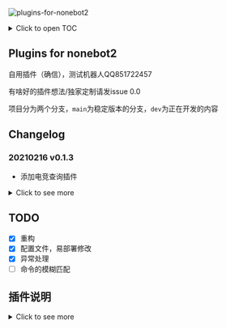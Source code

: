 ![plugins-for-nonebot2](https://socialify.git.ci/beiyuouo/plugins-for-nonebot2/image?font=Source%20Code%20Pro&forks=1&issues=1&language=1&logo=https%3A%2F%2Favatars0.githubusercontent.com%2Fu%2F44976445%3Fs%3D460%26u%3D182d335f502ab38522bde613717bd77aa1f6f766%26v%3D4&owner=1&pattern=Circuit%20Board&pulls=1&stargazers=1&theme=Light)

<details>
    <summary>Click to open TOC</summary>

<!-- MarkdownTOC -->

- [Plugins for nonebot2](#plugins-for-nonebot2)
- [Changelog](#changelog)
    - [20210216 v0.1.3](#20210216-v013)
    - [20210125 v0.1.1-v0.1.2](#20210125-v011-v012)
    - [20210122 v0.1.0](#重要更新)
    - [20210116 v0.0.4](#20210116-v004)
    - [20210114 v0.0.3](#20210114-v003)
    - [20210114 v0.0.2](#20210114-v002)
    - [20210113 v0.0.1](#20210113-v001)
- [TODO](#todo)
- [插件说明](#%E6%8F%92%E4%BB%B6%E8%AF%B4%E6%98%8E)
    - [menu](#menu)
    - [base](#base)
    - [rp](#rp)
    - [ssr/v2ray](#ssrv2ray)
    - [v2raycs](#v2raycs)
    - [twqd](#twqd)
    - [ai](#ai)
    - [ai_100000000](#ai_100000000)
    - [bullshit](#bullshit)
    - [zhihu](#zhihu)
    - [twqh](#twqh)
    - [auto_agree](#auto_agree)
    - [setu](#setu)
    - [helpme](#helpme)
    - [souti](#souti)
    - [tiangou](#tiangou)
    - [weather](#weather)
    - [mrwh](#mrwh)
    - [yiqing](#yiqing)
    - [hhsh](#hhsh)
    - [esports](#esports)

<!-- /MarkdownTOC -->

</details>



## Plugins for nonebot2

自用插件（确信），测试机器人QQ851722457

有啥好的插件想法/独家定制请发issue 0.0

项目分为两个分支，`main`为稳定版本的分支，`dev`为正在开发的内容

## Changelog

### 20210216 v0.1.3
- 添加电竞查询插件

<details>
    <summary>Click to see more</summary>

### 20210125 v0.1.1-v0.1.2
- 添加疫情查询插件
- 添加搜题插件

### 20210122 v0.1.0 [重要更新]
- 代码重构，更新配置方式，更易于移植和配置

### 20210116 v0.0.4
- 添加`hhsh`和`menu`功能

### 20210114 v0.0.3
- 仓库重命名为bbot

### 20210114 v0.0.2
- 添加`menu,mrwh`和`setu`功能

### 20210113 v0.0.1
- 基础框架和功能

</details>

## TODO

- [x] 重构
- [x] 配置文件，易部署修改
- [x] 异常处理
- [ ] 命令的模糊匹配

## 插件说明

<details>
    <summary>Click to see more</summary>

### menu

说明：插件汇总，菜单

命令：`{ menu | 菜单 }`

### base
说明：基础命令，由于目前食用的nonebot2版本builtin插件有问题，因此做了简单的重写

命令：`{ say | echo } { text }`

### rp
说明：测试用插件，`(1,100)` 随机数

命令：今日人品

### ssr/v2ray
说明：获取一条ssr/v2ray链接，API配合<a href="https://github.com/QIN2DIM/V2RayCloudSpider">V2RayCloudSpider</a>食用

命令：`{ ssr | v2ray }`

食用指北：修改`.env.dev`内配置ssr/v2ray/v2raycs的api接口

### v2raycs
说明：获取ssr/v2ray余量信息，API配合<a href="https://github.com/QIN2DIM/V2RayCloudSpider">V2RayCloudSpider</a>食用

命令：`v2raycs`

### twqd
说明：HainanUniversity体温签到接口

命令：
```
twqd { 学号 }
twqdall
adduser { 学号 } { 密码 } { 邮箱 }
add { 学号 } # 以发送人QQ为键值
add { qq } { 学号 }
query { qq | 学号 } {}
```

食用指北：后端使用MySQL存储QQ-学号映射，API由<a href="https://github.com/QIN2DIM/CampusDailyAutoSign">ALKAID</a>提供
需要修改`.env.dev`的字段
```
ALKAID_HOST = "" # CHANGE ALKAIDAPI HOST
QQMAP_HOST = "" # CHANGE 数据库HOST
QQMAP_USERNAME = "" # CHANGE 数据库用户名
QQMAP_PASSWORD = "" # CHANGE 数据库密码

PLUGINS_PATH = "awesome_bot/plugins/hnu-temp-report-bot" # CHANGE 插件目录
GOCQ_PATH = "" # CHANGE GO-CQHTTP运行目录
EXCEPTION_ADMIN = [{"type": "group", "id": ""}] # type: group or private, id: qq for group 
# 如果需要输出异常进行监控，可以利用这个修改成QQ群号或是QQ号即可

AccessKeyId = "" # CHANGE OSS key
AccessKeySecret = "" # CHANGE OSS secret
bucket_name = "" # CHANGE OSS bucket
oss2.Bucket(auth, "", bucket_name) # CHANGE OSS host
```

ps: 对于HainanUnverisity的同学，可以将bot(851722457)拉到群中进行签到，bot会自动同意加群和好友请求. 如需twqdall，请联系superadmin(729320011,471591513)，进行信息录入

### ai
说明：百度UNIX2，图灵机器人接口

命令：`""`，正常对话即可

食用指北：修改`.env.dev`内的BAIDU_API_KEY等

### ai_100000000
说明：价值一个亿的AI核心代码，dddd

命令：`ai {}`


### bullshit
说明：狗屁不通生成器

命令：`{ bullshit | 狗屁不通 | 狗屁不通生成器 } { theme }`

### zhihu
说明：知乎日报

命令：`{ zhihu | 知乎 | 知乎日报 }`

### twqh
说明：来一句土味情话

命令：`{ twqh | 土味情话 | 情话 | 土味 | 来句土味 | 来句情话 | 来句土味情话 | 你爱我吗 | 爱我吗 }`

### auto_agree
说明：自动同意好友申请和加群邀请

### setu

说明：给俺来张瑟图！

命令：`{ setu | 瑟图 | 色图 | 来张瑟图 | 来张色图 }`

### helpme
On Developing...

说明：帮我

命令：
```
帮我骂人 @someone
```

食用指北：添加`脏话样本.txt`

### souti

说明：搜题

命令：
```
搜题 { 题目 }
```

食用指北：


### tiangou

On Developing

说明：来舔我

命令：

食用指北：


### weather

On Developing

说明：天气预报

命令：

食用指北：

### mrwh

说明：每日问好，用到的插件<a href="https://github.com/nonebot/plugin-apscheduler">https://github.com/nonebot/plugin-apscheduler</a>

命令：无

食用指北：
修改`.env.dev`文件中
```
MRWH_GROUP = [''] # 需要通知的群列表
MRWH_SPECIAL_USER = [''] # 需要特殊提醒的群成员
TIANQI_KEY = '' #Tianqi API Key
```


### yiqing

说明：疫情查询

命令：`疫情 { 地点 }`

### hhsh

说明：能不能好好说话？

命令：`hhsh { text text }`


### esports

On developing.

说明：查询近日赛程

命令：`赛程`, `esports`

参考：<a href="https://github.com/ChangxingJiang/CxSpider">link</a>

依赖：`crawlertool, Python3.8`

</details>